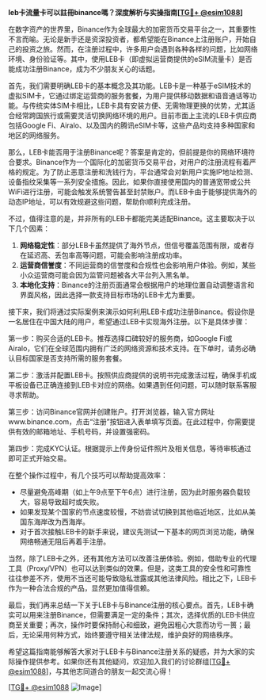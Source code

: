 **leb卡流量卡可以註冊binance嗎？深度解析与实操指南[[TG💪+ @esim1088](https://t.me/s/esim1088)]**

在数字资产的世界里，Binance作为全球最大的加密货币交易平台之一，其重要性不言而喻。无论是新手还是资深投资者，都希望能在Binance上注册账户，开始自己的投资之旅。然而，在注册过程中，许多用户会遇到各种各样的问题，比如网络环境、身份验证等。其中，使用LEB卡（即虚拟运营商提供的eSIM流量卡）是否能成功注册Binance，成为不少朋友关心的话题。

首先，我们需要明确LEB卡的基本概念及其功能。LEB卡是一种基于eSIM技术的虚拟SIM卡，它通过绑定运营商的服务套餐，为用户提供移动数据和语音通话等功能。与传统实体SIM卡相比，LEB卡具有安装方便、无需物理更换的优势，尤其适合经常跨国旅行或需要灵活切换网络环境的用户。目前市面上主流的LEB卡供应商包括Google Fi、Airalo、以及国内的腾讯eSIM卡等，这些产品均支持多种国家和地区的网络服务。

那么，LEB卡能否用于注册Binance呢？答案是肯定的，但前提是你的网络环境符合要求。Binance作为一个国际化的加密货币交易平台，对用户的注册流程有着严格的规定。为了防止恶意注册和洗钱行为，平台通常会对新用户实施IP地址检测、设备指纹采集等一系列安全措施。因此，如果你直接使用国内的普通宽带或公共WiFi进行注册，可能会触发系统警告甚至封禁账户。而LEB卡由于能够提供海外的动态IP地址，可以有效规避这些问题，帮助你顺利完成注册。

不过，值得注意的是，并非所有的LEB卡都能完美适配Binance。这主要取决于以下几个因素：

1. **网络稳定性**：部分LEB卡虽然提供了海外节点，但信号覆盖范围有限，或者存在延迟高、丢包率高等问题，可能会影响注册成功率。
2. **运营商信誉度**：不同运营商的信誉度和合规性也会影响用户体验。例如，某些小众运营商可能会因为监管问题被各大平台列入黑名单。
3. **本地化支持**：Binance的注册页面通常会根据用户的地理位置自动调整语言和界面风格，因此选择一款支持目标市场的LEB卡尤为重要。

接下来，我们将通过实际案例来演示如何利用LEB卡成功注册Binance。假设你是一名居住在中国大陆的用户，希望通过LEB卡实现海外注册。以下是具体步骤：

第一步：购买合适的LEB卡。推荐选择口碑较好的服务商，如Google Fi或Airalo，它们在全球范围内拥有广泛的网络资源和技术支持。在下单时，请务必确认目标国家是否支持所需的服务套餐。

第二步：激活并配置LEB卡。按照供应商提供的说明书完成激活过程，确保手机或平板设备已正确连接到LEB卡对应的网络。如果遇到任何问题，可以随时联系客服寻求帮助。

第三步：访问Binance官网并创建账户。打开浏览器，输入官方网址www.binance.com，点击“注册”按钮进入表单填写页面。在此过程中，你需要提供有效的邮箱地址、手机号码，并设置强密码。

第四步：完成KYC认证。根据提示上传身份证件照片及相关信息，等待审核通过即可正式开始交易。

在整个操作过程中，有几个技巧可以帮助提高效率：

- 尽量避免高峰期（如上午9点至下午6点）进行注册，因为此时服务器负载较大，容易导致超时或失败。
- 如果发现某个国家的节点速度较慢，不妨尝试切换到其他临近地区，比如从美国东海岸改为西海岸。
- 对于首次接触LEB卡的新手来说，建议先测试一下基本的网页浏览功能，确保网络畅通无阻后再着手注册。

当然，除了LEB卡之外，还有其他方法可以改善注册体验。例如，借助专业的代理工具（Proxy/VPN）也可以达到类似的效果。但是，这类工具的安全性和可靠性往往参差不齐，使用不当还可能导致隐私泄露或其他法律风险。相比之下，LEB卡作为一种合法合规的产品，显然更加值得信赖。

最后，我们再来总结一下关于LEB卡与Binance注册的核心要点。首先，LEB卡确实可以用来注册Binance，但需要满足一定的条件；其次，选择优质的LEB卡供应商至关重要；再次，操作时要保持耐心和细致，避免因粗心大意而功亏一篑；最后，无论采用何种方式，始终要遵守相关法律法规，维护良好的网络秩序。

希望这篇指南能够解答大家对于LEB卡与Binance注册关系的疑惑，并为大家的实际操作提供参考。如果你还有其他疑问，欢迎加入我们的讨论群组[[TG💪+ @esim1088](https://t.me/s/esim1088)]，与其他志同道合的朋友一起交流心得！

[[TG💪+ @esim1088](https://t.me/s/esim1088) ![Image](https://i.postimg.cc/4NQfJmqS/Snipaste-2025-05-13-00-14-12.png)]
